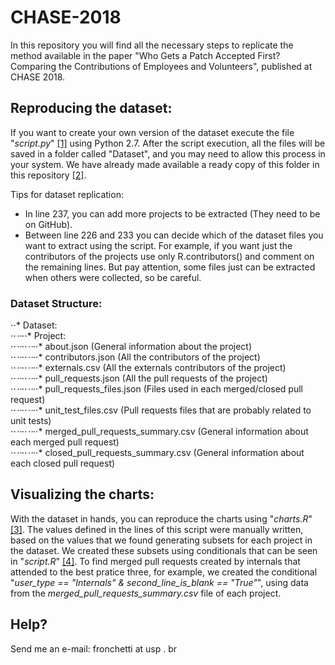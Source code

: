 # CHASE-2018
In this repository you will find all the necessary steps to replicate the method available in the paper "Who Gets a Patch Accepted First? Comparing the Contributions of Employees and Volunteers", published at CHASE 2018. 

## Reproducing the dataset:
If you want to create your own version of the dataset execute the file "<i>script.py</i>" [[1]](https://github.com/fronchetti/CHASE-2018/blob/master/script.py) using Python 2.7. After the script execution, all the files will be saved in a folder called "Dataset", and you may need to allow this process in your system. We have already made available a ready copy of this folder in this repository [[2]](https://github.com/fronchetti/CHASE-2018/tree/master/Dataset).

Tips for dataset replication:
* In line 237, you can add more projects to be extracted (They need to be on GitHub).
* Between line 226 and 233 you can decide which of the dataset files you want to extract using the script. For example, if you want just the contributors of the projects use only R.contributors() and comment on the remaining lines. But pay attention, some files just can be extracted when others were collected, so be careful.

### Dataset Structure:
⋅⋅* Dataset: <br>
⋅⋅*⋅⋅*⋅⋅* Project: <br>
⋅⋅*⋅⋅*⋅⋅*⋅⋅*⋅⋅* about.json (General information about the project) <br>
⋅⋅*⋅⋅*⋅⋅*⋅⋅*⋅⋅* contributors.json (All the contributors of the project) <br>
⋅⋅*⋅⋅*⋅⋅*⋅⋅*⋅⋅* externals.csv (All the externals contributors of the project) <br>
⋅⋅*⋅⋅*⋅⋅*⋅⋅*⋅⋅* pull_requests.json (All the pull requests of the project) <br>
⋅⋅*⋅⋅*⋅⋅*⋅⋅*⋅⋅* pull_requests_files.json (Files used in each merged/closed pull request) <br>
⋅⋅*⋅⋅*⋅⋅*⋅⋅*⋅⋅* unit_test_files.csv (Pull requests files that are probably related to unit tests) <br>
⋅⋅*⋅⋅*⋅⋅*⋅⋅*⋅⋅* merged_pull_requests_summary.csv (General information about each merged pull request) <br>
⋅⋅*⋅⋅*⋅⋅*⋅⋅*⋅⋅* closed_pull_requests_summary.csv (General information about each closed pull request) <br>

## Visualizing the charts:
With the dataset in hands, you can reproduce the charts using "<i>charts.R</i>" [[3]](https://github.com/fronchetti/CHASE-2018/blob/master/charts.R). The values defined in the lines of this script were manually written, based on the values that we found generating subsets for each project in the dataset. We created these subsets using conditionals that can be seen in "<i>script.R</i>" [[4]](https://github.com/fronchetti/CHASE-2018/blob/master/script.R). To find merged pull requests created by internals that attended to the best pratice three, for example, we created the conditional "<i>user_type == "Internals" & second_line_is_blank == "True"</i>", using data from the <i>merged_pull_requests_summary.csv</i> file of each project.

## Help?
Send me an e-mail: fronchetti at usp . br
